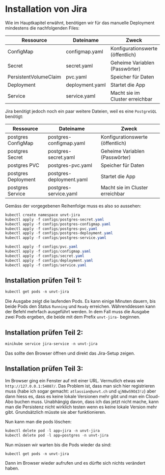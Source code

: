 # Installation von Jira

Wie im Hauptkapitel erwähnt, benötigen wir für das manuelle Deployment mindestens die nachfolgenden Files:

| Ressource             | Dateiname                | Zweck                            |
| --------------------- | ------------------------ | -------------------------------- |
| ConfigMap             | configmap.yaml           | Konfigurationswerte (öffentlich) |
| Secret                | secret.yaml              | Geheime Variablen (Passwörter)   |
| PersistentVolumeClaim | pvc.yaml                 | Speicher für Daten               |
| Deployment            | deployment.yaml          | Startet die App                  |
| Service               | service.yaml             | Macht sie im Cluster erreichbar  |

Jira benötigt jedoch noch ein paar weitere Dateien, weil es eine `PostgreSQL` benötigt:

| Ressource             | Dateiname                | Zweck                            |
| --------------------- | ------------------------ | -------------------------------- |
| postgres ConfigMap    | postgres-configmap.yaml  | Konfigurationswerte (öffentlich) |
| postgres Secret       | postgres-secret.yaml     | Geheime Variablen (Passwörter)   |
| postgres PVC          | postgres-pvc.yaml        | Speicher für Daten               |
| postgres Deployment   | postgres-deployment.yaml | Startet die App                  |
| postgres Service      | postgres-service.yaml    | Macht sie im Cluster erreichbar  |

Gemäss der vorgegebenen Reihenfolge muss es also so aussehen:

```powershell
kubectl create namespace unvt-jira
kubectl apply -f configs/postgres-secret.yaml
kubectl apply -f configs/postgres-configmap.yaml
kubectl apply -f configs/postgres-pvc.yaml
kubectl apply -f configs/postgres-deployment.yaml
kubectl apply -f configs/postgres-service.yaml

kubectl apply -f configs/pvc.yaml
kubectl apply -f configs/configmap.yaml
kubectl apply -f configs/secret.yaml
kubectl apply -f configs/deployment.yaml
kubectl apply -f configs/service.yaml
```

## Installation prüfen Teil 1:

```powershell
kubectl get pods -n unvt-jira
```

Die Ausgabe zeigt die laufenden Pods. Es kann einige Minuten dauern, bis beide Pods den Status `Running` und `Ready` erreichen. Währenddessen kann der Befehl mehrfach ausgeführt werden. In dem Fall muss die Ausgabe zwei Pods ergeben, die beide mit dem Prefix `unvt-jira-` beginnen.

## Installation prüfen Teil 2:
```powershell
minikube service jira-service -n unvt-jira
```

Das sollte den Browser öffnen und direkt das Jira-Setup zeigen.

## Installation prüfen Teil 3:
Im Browser ging ein Fenster auf mit einer URL. Vermutlich etwas wie `http://127.0.0.1:54087/`. Das Problem ist, dass man sich hier registrieren muss (habe ich sogar gemacht: `atlassian@unvt.ch` und `qjN8wS9O£3!z`) aber dann hiess es, dass es keine lokale Versionen mehr gibt und man ein Cloud-Abo buchen muss. Unabhängig davon, dass ich das jetzt nicht mache, kann man die Persistenz nicht wirklich testen wenn es keine lokale Version mehr gibt. Grundsätzlich müsste sie aber funktionieren.

Nun kann man die pods löschen:
```powershell
kubectl delete pod -l app=jira -n unvt-jira
kubectl delete pod -l app=postgres -n unvt-jira
```

Nun müssen wir warten bis die Pods wieder da sind:
```powershell
kubectl get pods -n unvt-jira
```

Dann im Browser wieder aufrufen und es dürfte sich nichts verändert haben.
